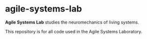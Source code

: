 # agile-systems-lab

**Agile Systems Lab** studies the neuromechanics of living systems.

This repository is for all code used in the Agile Systems Laboratory.

